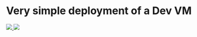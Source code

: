 # Very simple deployment of a Dev VM

<a href="https://portal.azure.com/#create/Microsoft.Template/uri/https%3A%2F%2Fraw.githubusercontent.com%2Fkunalbabre%2Farm%2Fmaster%2FSamples%2FDev-Machine%2Fazuredeploy.json" target="_blank">
    <img src="http://azuredeploy.net/deploybutton.png"/>
</a>
<a href="http://armviz.io/#/?load=https%3A%2F%2Fraw.githubusercontent.com%2Fkunalbabre%2Farm%2Fmaster%2FSamples%2FDev-Machine%2Fazuredeploy.json" target="_blank">
    <img src="http://armviz.io/visualizebutton.png"/>
</a>

